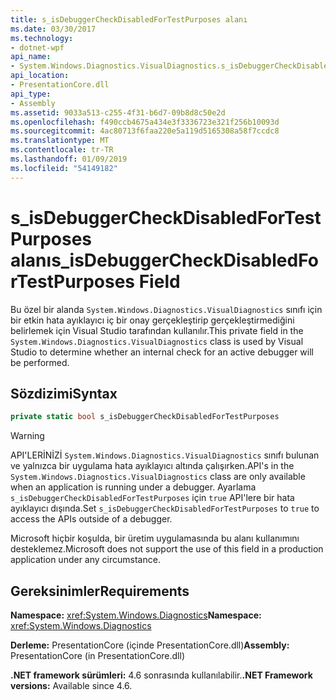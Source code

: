 ```yaml
---
title: s_isDebuggerCheckDisabledForTestPurposes alanı
ms.date: 03/30/2017
ms.technology:
- dotnet-wpf
api_name:
- System.Windows.Diagnostics.VisualDiagnostics.s_isDebuggerCheckDisabledForTestPurposes
api_location:
- PresentationCore.dll
api_type:
- Assembly
ms.assetid: 9033a513-c255-4f31-b6d7-09b8d8c50e2d
ms.openlocfilehash: f490ccb4675a434e3f3336723e321f256b10093d
ms.sourcegitcommit: 4ac80713f6faa220e5a119d5165308a58f7ccdc8
ms.translationtype: MT
ms.contentlocale: tr-TR
ms.lasthandoff: 01/09/2019
ms.locfileid: "54149182"
---
```

# <a name="sisdebuggercheckdisabledfortestpurposes-field"></a><span data-ttu-id="16dde-102">s_isDebuggerCheckDisabledForTestPurposes alanı</span><span class="sxs-lookup"><span data-stu-id="16dde-102">s_isDebuggerCheckDisabledForTestPurposes Field</span></span>

<span data-ttu-id="16dde-103">Bu özel bir alanda `System.Windows.Diagnostics.VisualDiagnostics` sınıfı için bir etkin hata ayıklayıcı iç bir onay gerçekleştirip gerçekleştirmediğini belirlemek için Visual Studio tarafından kullanılır.</span><span class="sxs-lookup"><span data-stu-id="16dde-103">This private field in the `System.Windows.Diagnostics.VisualDiagnostics` class is used by Visual Studio to determine whether an internal check for an active debugger will be performed.</span></span>

## <a name="syntax"></a><span data-ttu-id="16dde-104">Sözdizimi</span><span class="sxs-lookup"><span data-stu-id="16dde-104">Syntax</span></span>
  
```csharp  
private static bool s_isDebuggerCheckDisabledForTestPurposes
```
  
> [!WARNING]
>  <span data-ttu-id="16dde-105">API'LERİNİZİ `System.Windows.Diagnostics.VisualDiagnostics` sınıfı bulunan ve yalnızca bir uygulama hata ayıklayıcı altında çalışırken.</span><span class="sxs-lookup"><span data-stu-id="16dde-105">API's in the `System.Windows.Diagnostics.VisualDiagnostics` class are only available when an application is running under a debugger.</span></span> <span data-ttu-id="16dde-106">Ayarlama `s_isDebuggerCheckDisabledForTestPurposes` için `true` API'lere bir hata ayıklayıcı dışında.</span><span class="sxs-lookup"><span data-stu-id="16dde-106">Set `s_isDebuggerCheckDisabledForTestPurposes` to `true` to access the APIs outside of a debugger.</span></span>  
>   
>  <span data-ttu-id="16dde-107">Microsoft hiçbir koşulda, bir üretim uygulamasında bu alanı kullanımını desteklemez.</span><span class="sxs-lookup"><span data-stu-id="16dde-107">Microsoft does not support the use of this field in a production application under any circumstance.</span></span>  

## <a name="requirements"></a><span data-ttu-id="16dde-108">Gereksinimler</span><span class="sxs-lookup"><span data-stu-id="16dde-108">Requirements</span></span>

<span data-ttu-id="16dde-109">**Namespace:** <xref:System.Windows.Diagnostics></span><span class="sxs-lookup"><span data-stu-id="16dde-109">**Namespace:** <xref:System.Windows.Diagnostics></span></span>

<span data-ttu-id="16dde-110">**Derleme:** PresentationCore (içinde PresentationCore.dll)</span><span class="sxs-lookup"><span data-stu-id="16dde-110">**Assembly:** PresentationCore (in PresentationCore.dll)</span></span>

<span data-ttu-id="16dde-111">**.NET framework sürümleri:** 4.6 sonrasında kullanılabilir.</span><span class="sxs-lookup"><span data-stu-id="16dde-111">**.NET Framework versions:** Available since 4.6.</span></span>